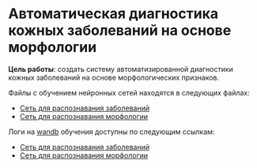 # Автоматическая диагностика кожных заболеваний на основе морфологии

**Цель работы**: создать систему автоматизированной диагностики кожных заболеваний на основе морфологических признаков.

Файлы с обучением нейронных сетей находятся в следующих файлах:
* [Сеть для распознавания заболеваний](https://github.com/EgSergeenko/coursework/blob/master/net_diseases.ipynb)
* [Сеть для распознавания морфологии](https://github.com/EgSergeenko/coursework/blob/master/net_morphology.ipynb)

Логи на [wandb](http://wandb.ai/) обучения доступны по следующим ссылкам:
* [Сеть для распознавания заболеваний](https://wandb.ai/truffaut/net_diseases)
* [Сеть для распознавания морфологии](https://wandb.ai/truffaut/net_morphology)

